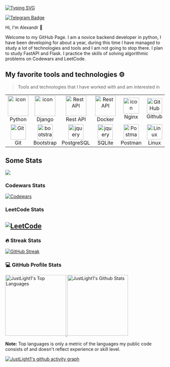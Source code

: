 [![Typing SVG](https://readme-typing-svg.herokuapp.com?font=Fira+Code&size=40&pause=1000&center=true&width=900&height=100&lines=Python+Backend+Developer)](https://git.io/typing-svg)

[![Telegram Badge](https://img.shields.io/badge/-Light_88-blue?style=social&logo=telegram&link=https://t.me/Light_88)](https://t.me/Light_88)
 

Hi, I'm Alexandr 👋

Welcome to my GitHub Page. I am a novice backend developer in python, I have been developing for about a year, during this time I have managed to study a lot of technologies and tools and I am not going to stop there. I plan to study FastAPI and Flask. I practice the skills of solving algorithmic problems on Codewars and LeetCode.


## My favorite tools and technologies ⚙️

> Tools and technologies that I have worked with and am interested in

<div align=center>
<table>
  <tr>
    <td align="center" width="96">
      <a href="#macropower-tech">
        <img src="https://techstack-generator.vercel.app/python-icon.svg" alt="icon" width="65" height="65" />
      </a>
      <br>Python
    </td>
       <td align="center" width="96">
        <img src="https://techstack-generator.vercel.app/django-icon.svg" alt="icon" width="65" height="65" />
      <br>Django
    </td>
          <td align="center" width="96">
        <img src="https://techstack-generator.vercel.app/restapi-icon.svg" width="65" height="65" alt="Rest API" />
      <br>Rest API
    </td>
          <td align="center" width="96">
        <img src="https://techstack-generator.vercel.app/docker-icon.svg" width="65" height="65" alt="Rest API" />
      <br>Docker
    </td>
    <td align="center" width="96">
        <img src="https://techstack-generator.vercel.app/nginx-icon.svg" alt="icon" width="50" height="50" />
      <br>Nginx
    </td>
    <td align="center" width="96">
        <img src="https://skillicons.dev/icons?i=github" width="48" height="48" alt="GitHub" />
      <br>Github
    </td>
    </tr>
    <tr>
    <td align="center" width="96">
        <img src="https://skillicons.dev/icons?i=git" width="48" height="48" alt="Git" />
      <br>Git
    </td>
    <td align="center"  width="96">
        <img src="https://skillicons.dev/icons?i=bootstrap" width="48" height="48" alt="bootstrap" />
      <br>Bootstrap
    </td>
        <td align="center" width="96">
        <img src="https://skillicons.dev/icons?i=postgres" width="48" height="48" alt="jquery" />
      <br>PostgreSQL
    </td>
    <td align="center" width="96">
        <img src="https://skillicons.dev/icons?i=sqlite" width="48" height="48" alt="jquery" />
      <br>SQLite
    </td>
        <td align="center" width="96">
        <img src="https://skillicons.dev/icons?i=postman" width="48" height="48" alt="Postman" />
      <br>Postman
    </td>
            <td align="center" width="96">
        <img src="https://skillicons.dev/icons?i=linux" width="48" height="48" alt="Linux" />
      <br>Linux
    </td>
    </tr>
  </tr>
 <tr>
 </tr>
</table>
</div>

## Some Stats
![](https://komarev.com/ghpvc/?username=JustLight1&style=flat-square&color=blue)

<h3>Codewars Stats</h3>

[![Codewars](https://www.codewars.com/users/JustLight1/badges/large)](https://www.codewars.com/users/JustLight1)

<h3>LeetCode Stats</h3>

[![LeetCode](https://leetcode-stats-six.vercel.app/api?username=JustLight1&theme=dark)](https://leetcode.com/JustLight1/)
---

<h3>🔥 Streak Stats</h3>

[![GitHub Streak](http://github-readme-streak-stats.herokuapp.com?user=JustLight1&theme=tokyonight&hide_border=true)](https://git.io/streak-stats) 

<h3>💻 GitHub Profile Stats</h3>

<a href="https://github.com/anuraghazra/github-readme-stats">
  <img alt="JustLight1's Top Languages" src="https://github-readme-stats.vercel.app/api/top-langs/?username=JustLight1&langs_count=8&layout=compact&theme=tokyonight&hide_border=true" height="192px"/>
</a>
<a href="https://github.com/anuraghazra/github-readme-stats">
  <img alt="JustLight1's Github Stats" src="https://github-readme-stats.vercel.app/api/?username=JustLight1&show_icons=true&theme=tokyonight&hide_border=true" height="192px"/>
</a>
<br/>

<b>Note:</b> Top languages is only a metric of the languages my public code consists of and doesn't reflect experience or skill level.

[![JustLight1's github activity graph](https://github-readme-activity-graph.vercel.app/graph?username=JustLight1&theme=tokyo-night)](https://github.com/ashutosh00710/github-readme-activity-graph)